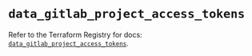 # `data_gitlab_project_access_tokens`

Refer to the Terraform Registry for docs: [`data_gitlab_project_access_tokens`](https://registry.terraform.io/providers/gitlabhq/gitlab/18.3.0/docs/data-sources/project_access_tokens).
